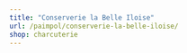 ```yaml
---
title: "Conserverie la Belle Iloise"
url: /paimpol/conserverie-la-belle-iloise/
shop: charcuterie
---
```

